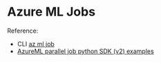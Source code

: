 # Azure ML Jobs


Reference:

* CLI [az ml job](https://learn.microsoft.com/en-us/cli/azure/ml/job?view=azure-cli-latest)
* [AzureML parallel job python SDK (v2) examples](https://github.com/Azure/azureml-examples/tree/main/sdk/python/jobs/parallel#azureml-parallel-job-python-sdk-v2-examples)
